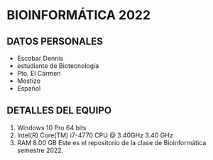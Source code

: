 # BIOINFORMÁTICA 2022
## DATOS PERSONALES
- Escobar Dennis
- estudiante de Biotecnología
- Pto. El Carmen
- Mestizo
- Español

## DETALLES DEL EQUIPO
1. Windows 10 Pro 64 bits
2. Intel(R) Core(TM) i7-4770 CPU @ 3.40GHz   3.40 GHz
3. RAM 8.00 GB
Este es el repositorio de la clase de Bioinformática semestre 2022.
